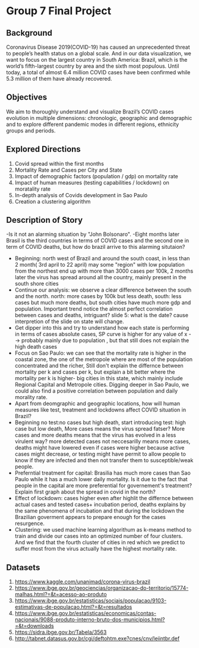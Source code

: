 # Group 7 Final Project

## Background

Coronavirus Disease 2019(COVID-19) has caused an unprecedented threat to people’s health status on a global scale. And in our data visualization, we want to focus on the largest country in South America: Brazil, which is the world’s fifth-largest country by area and the sixth most populous. Until today, a total of almost 6.4 million COVID cases have been confirmed while 5.3 million of them have already recovered. 

## Objectives

We aim to thoroughly understand and visualize Brazil’s COVID cases evolution in multiple dimensions: chronologic, geographic and demographic and  to explore different pandemic modes in different regions, ethnicity groups and periods.

## Explored Directions

1. Covid spread within the first months
2. Mortality Rate and Cases per City and State
3. Impact of demographic factors (population / gdp) on mortality rate
4. Impact of human measures (testing capabilities / lockdown) on moratality rate
5. In-depth analysis of Covids development in Sao Paulo
6. Creation a clustering algorithm

## Description of Story

-Is it not an alarming situation by "John Bolsonaro". 
-Eight months later Brasil is the third countries in terms of COVID cases and the second one in term of COVID deaths, but how do brazil arrive to this alarming situtaion? 
- Beginning: north west of Brazil and around the south coast, in less than 2 month( 3rd april to 22 april) may some "region" with low population from the northest  end up with more than 3000 cases per 100k, 2 months later the virus has spread around all the country, mainly present in the south shore cities
- Continue our analysis: we observe a clear difference between the south and the north. north: more cases by 100k but less death, south: less cases but much more deaths, but south cities have much more gdp and population.
Important trend notice the almost perfect correlation between cases and deaths, intriguant? 
slide 5: what is the date? cause interpretion of the slide on state will change.
- Get dipper into this and try to understand how each state is performing in terms of cases absolute cases, SP curve is higher for any value of x --> probably mainly due to population , but that still does not explain the high death cases
- Focus on Sao Paulo: we can see that the mortality rate is higher in the coastal zone, the one of the metropole where are most of the population concentrated and the richer, Still don't explain the differnce between mortality per k and cases per k, but explain a bit better where the mortality per k is higher- big cities in this state, which mainly include Regional Capital and Metropole cities. Digging deeper in Sao Paulo, we could also find a positive correlation between population and daily morality rate.
- Apart from deomgraphic and geographic locations, how will human measures like test, treatment and lockdowns affect COVID situation in Brazil?
- Beginning no test:no cases but high death, start introducing test: high case but low death, More cases means the virus spread fatser? More cases and more deaths means that the virus has evolved in a less virulent way?  more detected cases not neccesarilly means more cases, deaths might have lowered even if cases were higher because active cases might decrease, or testing might have permit to allow people to know if they are infected and then not transfer them to susceptible/weak people.
- Preferntial treatment for capital: Brasilia has much more cases than Sao Paulo while it has a much lower daily mortality. Is it due to the fact that people in the capital are more preferential for governement's treatment?  Explain first graph about the spread in covid in the north?
- Effect of lockdown: cases higher even after highlit the differnce between actual cases and tested cases+ incubation period, deaths explains by the same phenomena of incubation and that during the lockdown the Brazilian goverment appears to prepare enough for the cases resurgence. 
- Clustering: we used machine learning algorithum as k-means method to train and divide our cases into an optimized number of four clusters. And we find that the fourth cluster of cities in red which we predict to suffer most from the virus actually have the highest mortality rate.




## Datasets
1.	https://www.kaggle.com/unanimad/corona-virus-brazil	
2.  https://www.ibge.gov.br/geociencias/organizacao-do-territorio/15774-malhas.html?=&t=acesso-ao-produto
3.  https://www.ibge.gov.br/estatisticas/sociais/populacao/9103-estimativas-de-populacao.html?=&t=resultados
4.  https://www.ibge.gov.br/estatisticas/economicas/contas-nacionais/9088-produto-interno-bruto-dos-municipios.html?=&t=downloads
5.  https://sidra.ibge.gov.br/Tabela/3563
6.  http://tabnet.datasus.gov.br/cgi/deftohtm.exe?cnes/cnv/leiintbr.def
